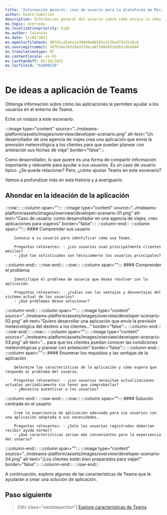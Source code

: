 ```yaml
---
title: 'Información general: caso de usuario para la plataforma de Microsoft Teams'
author: heath-hamilton
description: Información general del usuario sobre cómo encaja la idea de la aplicación
ms.topic: overview
ms.localizationpriority: high
ms.author: lajanuar
ms.date: 11/02/2021
ms.openlocfilehash: d87d1cd2e6a1e380d8e68585e313bed7913a18c6
ms.sourcegitcommit: 3d7b34e7032b6d379eca8f580d432b365c8be840
ms.translationtype: HT
ms.contentlocale: es-ES
ms.lasthandoff: 02/18/2022
ms.locfileid: "62898236"
---
```

# <a name="from-ideas-to-teams-app"></a>De ideas a aplicación de Teams

Obtenga información sobre cómo las aplicaciones le permiten ayudar a los usuarios en el entorno de Teams.

Eche un vistazo a este escenario:

:::image type="content" source="../msteams-platform/assets/images/overview/developer-scenario.png" alt-text="Un desarrollador de una agencia de viajes crea una aplicación que envía la previsión meteorológica a los clientes para que puedan planear con antelación sus fechas de viaje" border="false":::

Como desarrollador, lo que quiere es una forma de compartir información importante y relevante para ayudar a sus usuarios. Es un caso de usuario típico. ¿Se puede relacionar? Pero, ¿cómo ajustar Teams en este escenario?

Vamos a profundizar más en esta historia y a averiguarlo.

## <a name="delve-into-app-ideation"></a>Ahondar en la ideación de la aplicación

:::row:::
   :::column span="":::
      :::image type="content" source="../msteams-platform/assets/images/overview/developer-scenario-01.png" alt-text="Caso de usuario: como desarrollador en una agencia de viajes, creo aplicaciones para viajeros" border="false":::
   :::column-end:::
   :::column span="":::
      #### <a name="understand-your-user"></a>Comprender sus usuario

        Conozca a su usuario para identificar cómo usa Teams. 
        
        Preguntas relevantes: - ¿Los usuarios usan principalmente clientes móviles?
        - ¿Qué tan sofisticados son técnicamente los usuarios principales?
   :::column-end:::
:::row-end:::
:::row:::
   :::column span="":::
      #### <a name="understand-the-problem"></a>Comprender el problema

        Identifique el problema de usuario que desea resolver con la aplicación. 

        Preguntas relevantes: - ¿Cuáles son las ventajas y desventajas del sistema actual de los usuarios?
        - ¿Qué problemas desea solucionar?
   :::column-end:::
   :::column span="":::
       :::image type="content" source="../msteams-platform/assets/images/overview/developer-scenario-02.png" alt-text="Quiero desarrollar una aplicación que envíe la previsión meteorológica del destino a los clientes..." border="false":::
   :::column-end:::
:::row-end:::
:::row:::
   :::column span="":::
      :::image type="content" source="../msteams-platform/assets/images/overview/developer-scenario-03.png" alt-text="... para que los clientes puedan conocer las condiciones meteorológicas y planear con antelación" border="false"::: 
   :::column-end:::
   :::column span="":::
      #### <a name="list-app-requirements-and-benefits"></a>Enumerar los requisitos y las ventajas de la aplicación

        Determine las características de la aplicación y cómo espera que responda al problema del usuario. 

        Preguntas relevantes: - ¿Los usuarios necesitan actualizaciones actuales periódicamente sin tener que comprobarlas?
        - ¿Necesita autenticar a los usuarios?
   :::column-end:::
:::row-end:::
:::row:::
   :::column span="":::
      #### <a name="user-centric-solution"></a>Solución centrada en el usuario

        Cree la experiencia de aplicación adecuada para sus usuarios con una aplicación adaptada a sus necesidades. 

        Preguntas relevantes: - ¿Solo los usuarios registrados deberían recibir ayuda normal?
        - ¿Qué características serían más convenientes para la experiencia del usuario?
   :::column-end:::
   :::column span="":::
       :::image type="content" source="../msteams-platform/assets/images/overview/developer-scenario-04.png" alt-text="¡Los clientes están bien preparados para viajar!" border="false":::
   :::column-end:::
:::row-end:::

A continuación, explore algunas de las características de Teams que le ayudarán a crear una solución de aplicación.

## <a name="next-step"></a>Paso siguiente

> [!div class="nextstepaction"]
> [Explore características de Teams](overview-explore.md)
